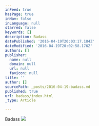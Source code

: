 ```yaml
---
inFeed: true
hasPage: true
inNav: false
inLanguage: null
starred: false
keywords: []
description: Badass
datePublished: '2016-04-19T20:03:17.184Z'
dateModified: '2016-04-19T20:02:58.176Z'
authors: []
publisher:
  name: null
  domain: null
  url: null
  favicon: null
title: ''
author: []
sourcePath: _posts/2016-04-19-badass.md
published: true
url: badass/index.html
_type: Article

---
```

Badass
![](https://the-grid-user-content.s3-us-west-2.amazonaws.com/22e2d81b-7dcd-44a9-b9a4-a472f977e8dc.jpg)